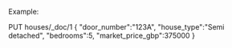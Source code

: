 Example: 

PUT houses/_doc/1
{
 "door_number":"123A",
 "house_type":"Semi detached",
 "bedrooms":5,
 "market_price_gbp":375000
}

